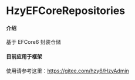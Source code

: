 # HzyEFCoreRepositories

#### 介绍
基于 EFCore6 封装仓储

#### 目前应用于框架

使用请参考这里：https://gitee.com/hzy6/HzyAdmin

